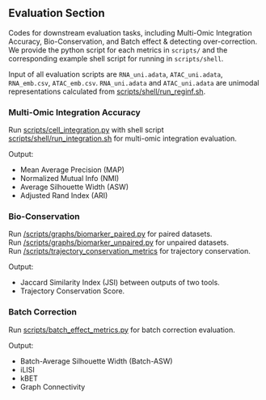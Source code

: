 ## Evaluation Section

Codes for downstream evaluation tasks, including Multi-Omic Integration Accuracy, Bio-Conservation, and Batch effect & detecting over-correction. We provide the python script for each metrics in `scripts/` and the corresponding example shell script for running in `scripts/shell`.

Input of all evaluation scripts are `RNA_uni.adata`, `ATAC_uni.adata`, `RNA_emb.csv`, `ATAC_emb.csv`. `RNA_uni.adata` and `ATAC_uni.adata` are unimodal representations calculated from [scripts/shell/run_reginf.sh](scripts/shell/run_reginf.sh).

### Multi-Omic Integration Accuracy
Run [scripts/cell_integration.py](scripts/shell/run_integration.sh) with shell script [scripts/shell/run_integration.sh](scripts/shell/run_integration.sh) for multi-omic integration evaluation.

Output:
- Mean Average Precision (MAP)
- Normalized Mutual Info (NMI)
- Average Silhouette Width (ASW)
- Adjusted Rand Index (ARI)

### Bio-Conservation
Run [/scripts/graphs/biomarker_paired.py](/scripts/graphs/biomarker_paired.py) for paired datasets.\
Run [/scripts/graphs/biomarker_unpaired.py](/scripts/graphs/biomarker_unpaired.py) for unpaired datasets.\
Run [/scripts/trajectory_conservation_metrics](/scripts/trajectory_convervation_metrics.py) for trajectory conservation.

Output:
- Jaccard Similarity Index (JSI) between outputs of two tools.
- Trajectory Conservation Score.

### Batch Correction
Run [scripts/batch_effect_metrics.py](scripts/batch_effect_metrics.py) for batch correction evaluation.

Output:
- Batch-Average Silhouette Width (Batch-ASW)
- iLISI
- kBET
- Graph Connectivity
